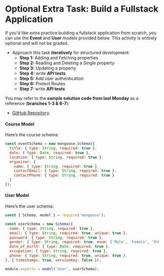 # Optional Extra Task: Build a Fullstack Application

If you'd like extra practice building a fullstack application from scratch, you can use the **Event** and **User** models provided below. This activity is entirely optional and will not be graded.

- Approach this task **iteratively** for structured development:  
  - **Step 1:** Adding and Fetching properties  
  - **Step 2:** Reading and Deleting a Single property  
  - **Step 3:** Updating a property
  - **Step 4:** write **API tests**
  - **Step 5:** Add user authentication
  - **Step 6:** Protect Routes
  - **Step 7:** write **API tests**

You may refer to the **sample solution code from last Monday** as a reference (**branches 1-3 & 6-7**):  
- [GitHub Repository](https://github.com/tx00-resources-en/week7-fepp-en).

#### Course Model

Here’s the course schema:

```javascript
const eventSchema = new mongoose.Schema({
  title: { type: String, required: true },
  date: { type: Date, required: true },
  location: { type: String, required: true },
  organizer: {
    name: { type: String, required: true },
    contactEmail: { type: String, required: true },
    contactPhone: { type: String, required: true }
  }
});
```

#### User Model

Here’s the user schema:

```js
const { Schema, model } = require('mongoose');

const userSchema = new Schema({
  name: { type: String, required: true },
  email: { type: String, required: true, unique: true },
  password: { type: String, required: true },
  gender: { type: String, required: true, enum: ['Male', 'Female', 'Other'] },
  date_of_birth: { type: Date, required: true },
  occupation: { type: String, required: true },
  phone: { type: String, required: true, unique: true },
}, { timestamps: true, versionKey: false });

module.exports = model('User', userSchema);

```
